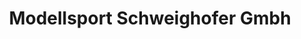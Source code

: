 ---
title: "Modellsport Schweighofer Gmbh"
url: /deutschlandsberg/modellsport-schweighofer-gmbh/
shop: Modellbau
---